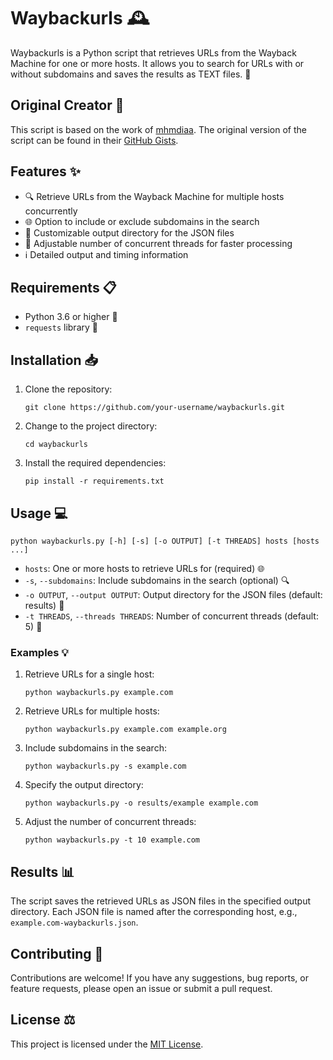 # Waybackurls 🕰️

Waybackurls is a Python script that retrieves URLs from the Wayback Machine for one or more hosts. It allows you to search for URLs with or without subdomains and saves the results as TEXT files. 📝

## Original Creator 🙌

This script is based on the work of [mhmdiaa](https://github.com/mhmdiaa). The original version of the script can be found in their [GitHub Gists](https://gist.github.com/mhmdiaa/adf6bff70142e5091792841d4b372050).

## Features ✨

- 🔍 Retrieve URLs from the Wayback Machine for multiple hosts concurrently
- 🌐 Option to include or exclude subdomains in the search
- 📁 Customizable output directory for the JSON files
- 🚀 Adjustable number of concurrent threads for faster processing
- ℹ️ Detailed output and timing information

## Requirements 📋

- Python 3.6 or higher 🐍
- `requests` library 🔗

## Installation 📥

1. Clone the repository:
   ```
   git clone https://github.com/your-username/waybackurls.git
   ```

2. Change to the project directory:
   ```
   cd waybackurls
   ```

3. Install the required dependencies:
   ```
   pip install -r requirements.txt
   ```

## Usage 💻

```
python waybackurls.py [-h] [-s] [-o OUTPUT] [-t THREADS] hosts [hosts ...]
```

- `hosts`: One or more hosts to retrieve URLs for (required) 🌐
- `-s`, `--subdomains`: Include subdomains in the search (optional) 🔍
- `-o OUTPUT`, `--output OUTPUT`: Output directory for the JSON files (default: results) 📁
- `-t THREADS`, `--threads THREADS`: Number of concurrent threads (default: 5) 🚀

### Examples 💡

1. Retrieve URLs for a single host:
   ```
   python waybackurls.py example.com
   ```

2. Retrieve URLs for multiple hosts:
   ```
   python waybackurls.py example.com example.org
   ```

3. Include subdomains in the search:
   ```
   python waybackurls.py -s example.com
   ```

4. Specify the output directory:
   ```
   python waybackurls.py -o results/example example.com
   ```

5. Adjust the number of concurrent threads:
   ```
   python waybackurls.py -t 10 example.com
   ```

## Results 📊

The script saves the retrieved URLs as JSON files in the specified output directory. Each JSON file is named after the corresponding host, e.g., `example.com-waybackurls.json`.

## Contributing 🤝

Contributions are welcome! If you have any suggestions, bug reports, or feature requests, please open an issue or submit a pull request.

## License ⚖️

This project is licensed under the [MIT License](LICENSE).

